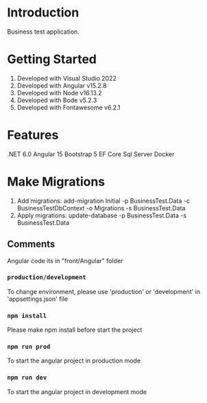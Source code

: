 # Introduction 
Business test application. 


# Getting Started
1. Developed with Visual Studio 2022
2. Developed with Angular v15.2.8
3. Developed with Node v16.13.2
4. Developed with Bode v5.2.3
4. Developed with Fontawesome v6.2.1

# Features
.NET 6.0
Angular 15
Bootstrap 5
EF Core
Sql Server
Docker

# Make Migrations
1. Add migrations: add-migration Initial -p BusinessTest.Data -c BusinessTestDbContext -o Migrations -s BusinessTest.Data
2. Apply migrations: update-database -p BusinessTest.Data -s BusinessTest.Data

## Comments
Angular code its in "front/Angular" folder

### `production/development`
To change environment, please use 'production' or 'development' in 'appsettings.json' file

### `npm install`
Please make npm install before start the project

### `npm run prod`
To start the angular project in production mode

### `npm run dev`
To start the angular project in development mode